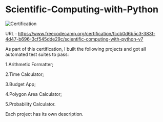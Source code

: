 # Scientific-Computing-with-Python
![Certification](https://user-images.githubusercontent.com/76188421/196013071-e9ec9ba0-5165-4566-add8-243d99a1eb2c.png)

URL : https://www.freecodecamp.org/certification/fccb0d6b5c3-383f-4d47-b696-3cf545dde29c/scientific-computing-with-python-v7



As part of this certification, I built the following projects and got all automated test suites to pass:

1.Arithmetic Formatter;

2.Time Calculator;

3.Budget App;

4.Polygon Area Calculator;

5.Probability Calculator.


Each project has its own description.
